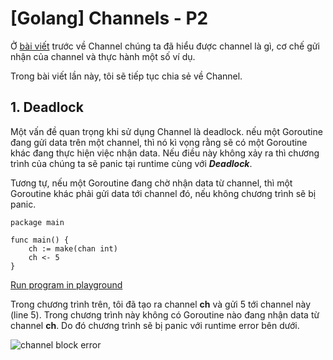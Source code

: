 # [Golang] Channels - P2

Ở [bài viết](http://anhntit.blogspot.com/2019/03/golang-channels-p1.html) trước về Channel chúng ta đã hiểu được channel là gì, cơ chế gửi nhận của channel và thực hành một số ví dụ.

Trong bài viết lần này, tôi sẽ tiếp tục chia sẻ về Channel.

## 1. Deadlock
Một vấn đề quan trọng khi sử dụng Channel là deadlock. nếu một Goroutine đang gửi data trên một channel, thì nó kì vọng rằng sẽ có một Goroutine khác đang thực hiện việc nhận data. Nếu điều này không xảy ra thì chương trình của chúng ta sẽ panic tại runtime cùng với ***Deadlock***.

Tương tự, nếu một Goroutine đang chờ nhận data từ channel, thì một Goroutine khác phải gửi data tới channel đó, nếu không chương trình sẽ bị panic.
```golang
package main

func main() {  
    ch := make(chan int)
    ch <- 5
}
```
[Run program in playground](https://play.golang.org/p/q1O5sNx4aW)

Trong chương trình trên, tôi đã tạo ra channel **ch** và gửi 5 tới channel này (line 5). Trong chương trình này không có Goroutine nào đang nhận data từ channel **ch**. Do đó chương trình sẽ bị panic với runtime error bên dưới.

![channel block error](https://github.com/tuananhnguyen-ima/Sun-Monthly-Reports/blob/master/assets/201903/1.png)